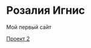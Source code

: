 

# Розалия Игнис
Мой первый сайт

[Проект 2]([адрес](https://rozalia-ignis.github.io/project2/src/)https://rozalia-ignis.github.io/project2/src/ "Мой второй сайт")
